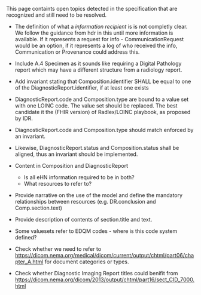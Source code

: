 This page containts open topics detected in the specification that are recognized and still need to be resolved.

* The definition of what a _information recipient_ is is not completly clear. We follow the guidance from hdr in this until more information is available. If it represents a request for info - CommunicationRequest would be an option, if it represents a log of who received the info, Communication or Provenance could address this.
* Include A.4 Specimen as it sounds like requiring a Digital Pathology report which may have a different structure from a radiology report.
* Add invariant stating that Composition.identifier SHALL be equal to one of the DiagnosticReport.identifier, if at least one exists
* DiagnosticReport.code and Composition.type are bound to a value set with one LOINC code. The value set should be replaced. The best candidate it the (FHIR version) of Radlex/LOINC playbook, as proposed by IDR.

* DiagnosticReport.code and Composition.type should match enforced by an invariant.
* Likewise, DiagnosticReport.status and Composition.status shall be aligned, thus an invariant should be implemented.

* Content in Composition and DiagnosticReport
  * Is all eHN information required to be in both?
  * What resources to refer to?

* Provide narrative on the use of the model and define the mandatory relationships between resources (e.g. DR.conclusion and Comp.section.text)

* Provide description of contents of section.title and text.

* Some valuesets refer to EDQM codes - where is this code system defined? 

* Check whether we need to refer to https://dicom.nema.org/medical/dicom/current/output/chtml/part06/chapter_A.html for document categories or types.

* Check whether Diagnostic Imaging Report titles could benifit from https://dicom.nema.org/dicom/2013/output/chtml/part16/sect_CID_7000.html
